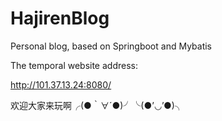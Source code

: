 # HajirenBlog
Personal blog, based on Springboot and Mybatis

The temporal website address:

http://101.37.13.24:8080/


欢迎大家来玩啊╭(●｀∀´●)╯╰(●’◡’●)╮
